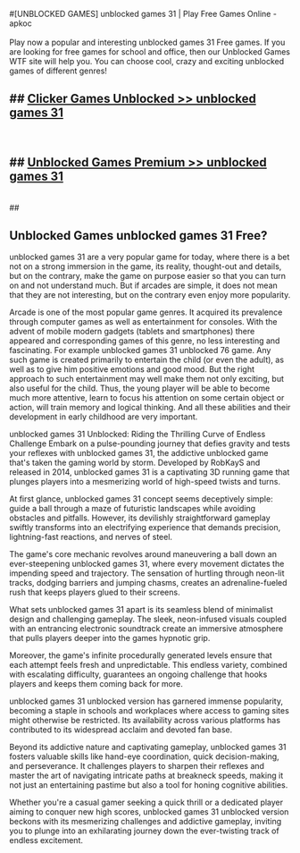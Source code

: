 #[UNBLOCKED GAMES] unblocked games 31 | Play Free Games Online - apkoc <br>
<br>
Play now a popular and interesting unblocked games 31 Free games. If you are looking for free games for school and office, then our Unblocked Games WTF site will help you. You can choose cool, crazy and exciting unblocked games of different genres!


## ##  [Clicker Games Unblocked >> unblocked games 31](http://freeplayer.one?title=unblocked_games_31&ref=22)
  <br>

##  ## [Unblocked Games Premium >> unblocked games 31](http://freeplayer.one?title=unblocked_games_31&ref=22)
  <br>
  ##



## Unblocked Games unblocked games 31 Free?

unblocked games 31 are a very popular game for today, where there is a bet not on a strong immersion in the game, its reality, thought-out and details, but on the contrary, make the game on purpose easier so that you can turn on and not understand much. But if arcades are simple, it does not mean that they are not interesting, but on the contrary even enjoy more popularity.

Arcade is one of the most popular game genres. It acquired its prevalence through computer games as well as entertainment for consoles. With the advent of mobile modern gadgets (tablets and smartphones) there appeared and corresponding games of this genre, no less interesting and fascinating. For example unblocked games 31 unblocked 76 game. Any such game is created primarily to entertain the child (or even the adult), as well as to give him positive emotions and good mood. But the right approach to such entertainment may well make them not only exciting, but also useful for the child. Thus, the young player will be able to become much more attentive, learn to focus his attention on some certain object or action, will train memory and logical thinking. And all these abilities and their development in early childhood are very important.

unblocked games 31 Unblocked: Riding the Thrilling Curve of Endless Challenge
Embark on a pulse-pounding journey that defies gravity and tests your reflexes with unblocked games 31, the addictive unblocked game that's taken the gaming world by storm. Developed by RobKayS and released in 2014, unblocked games 31 is a captivating 3D running game that plunges players into a mesmerizing world of high-speed twists and turns.

At first glance, unblocked games 31 concept seems deceptively simple: guide a ball through a maze of futuristic landscapes while avoiding obstacles and pitfalls. However, its devilishly straightforward gameplay swiftly transforms into an electrifying experience that demands precision, lightning-fast reactions, and nerves of steel.

The game's core mechanic revolves around maneuvering a ball down an ever-steepening unblocked games 31, where every movement dictates the impending speed and trajectory. The sensation of hurtling through neon-lit tracks, dodging barriers and jumping chasms, creates an adrenaline-fueled rush that keeps players glued to their screens.

What sets unblocked games 31 apart is its seamless blend of minimalist design and challenging gameplay. The sleek, neon-infused visuals coupled with an entrancing electronic soundtrack create an immersive atmosphere that pulls players deeper into the games hypnotic grip.

Moreover, the game's infinite procedurally generated levels ensure that each attempt feels fresh and unpredictable. This endless variety, combined with escalating difficulty, guarantees an ongoing challenge that hooks players and keeps them coming back for more.

unblocked games 31 unblocked version has garnered immense popularity, becoming a staple in schools and workplaces where access to gaming sites might otherwise be restricted. Its availability across various platforms has contributed to its widespread acclaim and devoted fan base.

Beyond its addictive nature and captivating gameplay, unblocked games 31 fosters valuable skills like hand-eye coordination, quick decision-making, and perseverance. It challenges players to sharpen their reflexes and master the art of navigating intricate paths at breakneck speeds, making it not just an entertaining pastime but also a tool for honing cognitive abilities.

Whether you're a casual gamer seeking a quick thrill or a dedicated player aiming to conquer new high scores, unblocked games 31 unblocked version beckons with its mesmerizing challenges and addictive gameplay, inviting you to plunge into an exhilarating journey down the ever-twisting track of endless excitement.